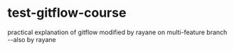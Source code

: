 # test-gitflow-course
practical explanation of gitflow
modified by rayane on multi-feature branch 
--also by rayane 